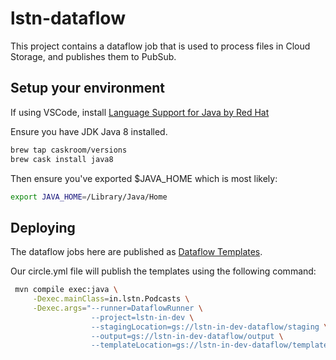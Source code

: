 # lstn-dataflow

This project contains a dataflow job that is used to process files in Cloud Storage, and publishes them to PubSub.

## Setup your environment

If using VSCode, install [Language Support for Java by Red Hat](https://marketplace.visualstudio.com/items?itemName=redhat.java)

Ensure you have JDK Java 8 installed.

```bash
brew tap caskroom/versions
brew cask install java8
```

Then ensure you've exported $JAVA_HOME which is most likely:

```bash
export JAVA_HOME=/Library/Java/Home
```

## Deploying

The dataflow jobs here are published as [Dataflow Templates](https://cloud.google.com/dataflow/docs/templates/creating-templates).

Our circle.yml file will publish the templates using the following command:

```bash
 mvn compile exec:java \
     -Dexec.mainClass=in.lstn.Podcasts \
     -Dexec.args="--runner=DataflowRunner \
                  --project=lstn-in-dev \
                  --stagingLocation=gs://lstn-in-dev-dataflow/staging \
                  --output=gs://lstn-in-dev-dataflow/output \
                  --templateLocation=gs://lstn-in-dev-dataflow/templates/podcasts"
```